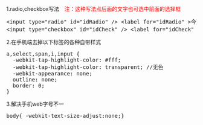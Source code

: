 1.radio,checkbox写法&emsp;<span style="color:red">注：这种写法点后面的文字也可选中前面的选择框</span>
<pre>&lt;input type="radio" id="idRadio" /&gt; &lt;label for="idRadio" &gt;今天&lt;/label&gt;
&lt;input type="checkbox" id="idCheck" /&gt; &lt;label for="idCheck" &gt;今天&lt;/label&gt;
</pre>
2.在手机端去掉以下标签的各种自带样式
<pre>a,select,span,i,input {
  -webkit-tap-highlight-color: #fff;
  -webkit-tap-highlight-color: transparent; //无色
  -webkit-appearance: none;
  outline: none;
  border: 0;
}
</pre>
3.解决手机web字号不一
<pre>body{ -webkit-text-size-adjust:none;}</pre>


